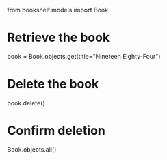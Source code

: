 from bookshelf.models import Book

# Retrieve the book
book = Book.objects.get(title="Nineteen Eighty-Four")

# Delete the book
book.delete()

# Confirm deletion
Book.objects.all()